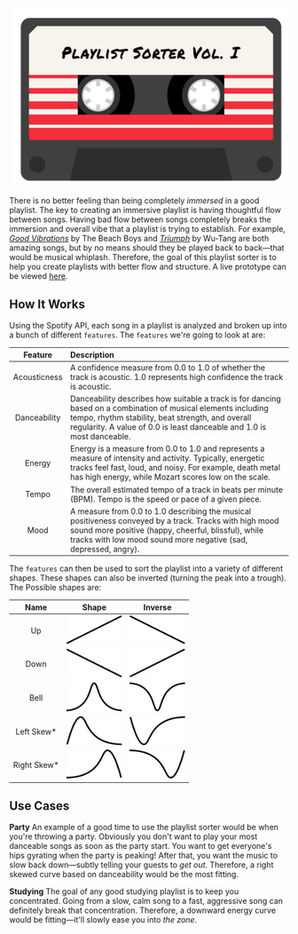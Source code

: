 <p align="center">
  <img src="./img/logo.png" width="500">
</p>

There is no better feeling than being completely *immersed* in a good playlist. The key to creating an immersive playlist is having thoughtful flow between songs. Having bad flow between songs completely breaks the immersion and overall vibe that a playlist is trying to establish. For example, [*Good Vibrations*](https://open.spotify.com/track/5t9KYe0Fhd5cW6UYT4qP8f?si=LSOjru8ORumZs2pSc97nQA) by The Beach Boys and [*Triumph*](https://open.spotify.com/track/3glqlA5qY3bbo8UaUDGPnw?si=58Rixp_7T9a2ZwY_UEj7Zg) by Wu-Tang are both amazing songs, but by no means should they be played back to back—that would be musical whiplash. Therefore, the goal of this playlist sorter is to help you create playlists with better flow and structure. A live prototype can be viewed [here](http://onrepeat.xyz/playlist-sorter.html).



## How It Works
Using the Spotify API, each song in a playlist is analyzed and broken up into a bunch of different `features`. The `features` we're going to look at are:

| Feature | Description |
|:-------:|:------------|
| Acousticness | A confidence measure from 0.0 to 1.0 of whether the track is acoustic. 1.0 represents high confidence the track is acoustic.|
| Danceability | Danceability describes how suitable a track is for dancing based on a combination of musical elements including tempo, rhythm stability, beat strength, and overall regularity. A value of 0.0 is least danceable and 1.0 is most danceable. |
| Energy | Energy is a measure from 0.0 to 1.0 and represents a measure of intensity and activity. Typically, energetic tracks feel fast, loud, and noisy. For example, death metal has high energy, while Mozart scores low on the scale. |
| Tempo | The overall estimated tempo of a track in beats per minute (BPM). Tempo is the speed or pace of a given piece. |
| Mood | A measure from 0.0 to 1.0 describing the musical positiveness conveyed by a track. Tracks with high mood sound more positive (happy, cheerful, blissful), while tracks with low mood sound more negative (sad, depressed, angry). |

The `features` can then be used to sort the playlist into a variety of different shapes. These shapes can also be inverted (turning the peak into a trough). The Possible shapes are:

|Name|Shape|Inverse|
|:-:|:-:|:-:|
|Up| <img src="./img/linear-up.png" width="100"/> | <img src="./img/linear-down.png" width="100"/> |
|Down| <img src="./img/linear-down.png" width="100"/> | <img src="./img/linear-up.png" width="100"/> |
|Bell| <img src="./img/normal-distribution.png" width="100"/> | <img src="./img/normal-distribution-inverse.png" width="100"/> |
|Left Skew*| <img src="./img/skewed-left.png" width="100"/> | <img src="./img/skewed-left-inverse.png" width="100"/> |
|Right Skew*| <img src="./img/skewed-right.png" width="100"/> | <img src="./img/skewed-right-inverse.png" width="100"/> |



## Use Cases
**Party**
An example of a good time to use the playlist sorter would be when you're throwing a party. Obviously you don't want to play your most danceable songs as soon as the party start. You want to get everyone's hips gyrating when the party is peaking! After that, you want the music to slow back down—subtly telling your guests to *get out*. Therefore, a right skewed curve based on danceability would be the most fitting.

**Studying**
The goal of any good studying playlist is to keep you concentrated. Going from a slow, calm song to a fast, aggressive song can definitely break that concentration. Therefore, a downward energy curve would be fitting—it'll slowly ease you into *the zone*.
